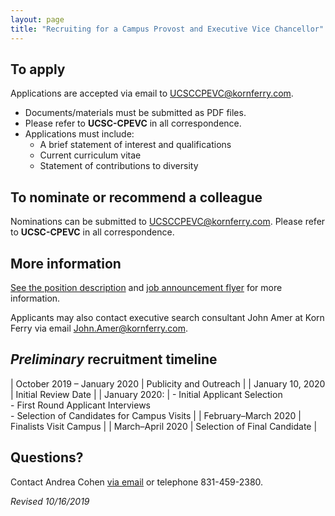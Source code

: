 ```yaml
---
layout: page
title: "Recruiting for a Campus Provost and Executive Vice Chancellor"
---
```



## To apply

Applications are accepted via email to <UCSCCPEVC@kornferry.com>.
 - Documents/materials must be submitted as PDF files.
 - Please refer to **UCSC-CPEVC** in all correspondence.
 - Applications must include:
    - A brief statement of interest and qualifications
    - Current curriculum vitae
    - Statement of contributions to diversity

## To nominate or recommend a colleague

Nominations can be submitted to <UCSCCPEVC@kornferry.com>. Please refer to **UCSC-CPEVC** in all correspondence.

## More information

[See the position description](/assets/pdfs/cpevc-position-description.pdf) and [job announcement flyer](/assets/pdf/cpevc-search-2019.pdf) for more information.  

Applicants may also contact executive search consultant John Amer at Korn Ferry via email <John.Amer@kornferry.com>.

## _Preliminary_ recruitment timeline

| October 2019 – January 2020 | Publicity and Outreach |
| January 10, 2020 | Initial Review Date |
| January 2020: | - Initial Applicant Selection<br>- First Round Applicant Interviews<br>- Selection of Candidates for Campus Visits |
| February–March 2020 | Finalists Visit Campus |
| March–April 2020 | Selection of Final Candidate |

## Questions?

Contact Andrea Cohen [via email](mailto:cpevc-search@ucsc.edu) or telephone 831-459-2380.

_Revised 10/16/2019_